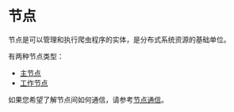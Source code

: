 # 节点

节点是可以管理和执行爬虫程序的实体，是分布式系统资源的基础单位。

有两种节点类型：

- [主节点](master-node.md)
- [工作节点](worker-node.md)

如果您希望了解节点间如何通信，请参考[节点通信](node-communication.md)。
